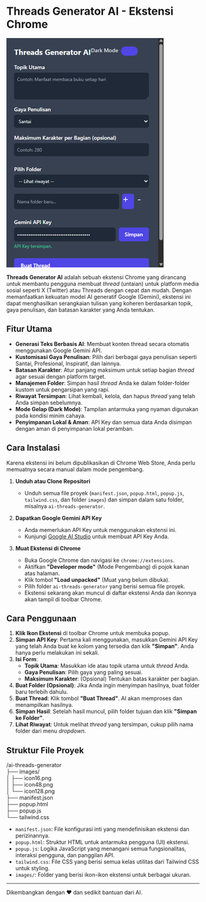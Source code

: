 # Threads Generator AI - Ekstensi Chrome

![Screenshot Aplikasi](https://github.com/DepriPramana/Threads-Generator-AI/blob/main/image1.png) <!-- Ganti dengan URL screenshot aplikasi Anda -->

**Threads Generator AI** adalah sebuah ekstensi Chrome yang dirancang untuk membantu pengguna membuat *thread* (untaian) untuk platform media sosial seperti X (Twitter) atau Threads dengan cepat dan mudah. Dengan memanfaatkan kekuatan model AI generatif Google (Gemini), ekstensi ini dapat menghasilkan serangkaian tulisan yang koheren berdasarkan topik, gaya penulisan, dan batasan karakter yang Anda tentukan.

## Fitur Utama

-   **Generasi Teks Berbasis AI**: Membuat konten thread secara otomatis menggunakan Google Gemini API.
-   **Kustomisasi Gaya Penulisan**: Pilih dari berbagai gaya penulisan seperti Santai, Profesional, Inspiratif, dan lainnya.
-   **Batasan Karakter**: Atur panjang maksimum untuk setiap bagian *thread* agar sesuai dengan platform target.
-   **Manajemen Folder**: Simpan hasil *thread* Anda ke dalam folder-folder kustom untuk pengarsipan yang rapi.
-   **Riwayat Tersimpan**: Lihat kembali, kelola, dan hapus *thread* yang telah Anda simpan sebelumnya.
-   **Mode Gelap (Dark Mode)**: Tampilan antarmuka yang nyaman digunakan pada kondisi minim cahaya.
-   **Penyimpanan Lokal & Aman**: API Key dan semua data Anda disimpan dengan aman di penyimpanan lokal peramban.

## Cara Instalasi

Karena ekstensi ini belum dipublikasikan di Chrome Web Store, Anda perlu memuatnya secara manual dalam mode pengembang.

1.  **Unduh atau Clone Repositori**
    -   Unduh semua file proyek (`manifest.json`, `popup.html`, `popup.js`, `tailwind.css`, dan folder `images`) dan simpan dalam satu folder, misalnya `ai-threads-generator`.

2.  **Dapatkan Google Gemini API Key**
    -   Anda memerlukan API Key untuk menggunakan ekstensi ini.
    -   Kunjungi [Google AI Studio](https://aistudio.google.com/app/apikey) untuk membuat API Key Anda.

3.  **Muat Ekstensi di Chrome**
    -   Buka Google Chrome dan navigasi ke `chrome://extensions`.
    -   Aktifkan **"Developer mode"** (Mode Pengembang) di pojok kanan atas halaman.
    -   Klik tombol **"Load unpacked"** (Muat yang belum dibuka).
    -   Pilih folder `ai-threads-generator` yang berisi semua file proyek.
    -   Ekstensi sekarang akan muncul di daftar ekstensi Anda dan ikonnya akan tampil di toolbar Chrome.

## Cara Penggunaan

1.  **Klik Ikon Ekstensi** di toolbar Chrome untuk membuka popup.
2.  **Simpan API Key**: Pertama kali menggunakan, masukkan Gemini API Key yang telah Anda buat ke kolom yang tersedia dan klik **"Simpan"**. Anda hanya perlu melakukan ini sekali.
3.  **Isi Form**:
    -   **Topik Utama**: Masukkan ide atau topik utama untuk *thread* Anda.
    -   **Gaya Penulisan**: Pilih gaya yang paling sesuai.
    -   **Maksimum Karakter**: (Opsional) Tentukan batas karakter per bagian.
4.  **Buat Folder (Opsional)**: Jika Anda ingin menyimpan hasilnya, buat folder baru terlebih dahulu.
5.  **Buat Thread**: Klik tombol **"Buat Thread"**. AI akan memproses dan menampilkan hasilnya.
6.  **Simpan Hasil**: Setelah hasil muncul, pilih folder tujuan dan klik **"Simpan ke Folder"**.
7.  **Lihat Riwayat**: Untuk melihat *thread* yang tersimpan, cukup pilih nama folder dari menu *dropdown*.

## Struktur File Proyek


/ai-threads-generator  
├── images/  
│ ├── icon16.png  
│ ├── icon48.png  
│ └── icon128.png  
├── manifest.json  
├── popup.html  
├── popup.js  
└── tailwind.css  


-   `manifest.json`: File konfigurasi inti yang mendefinisikan ekstensi dan perizinannya.
-   `popup.html`: Struktur HTML untuk antarmuka pengguna (UI) ekstensi.
-   `popup.js`: Logika JavaScript yang menangani semua fungsionalitas, interaksi pengguna, dan panggilan API.
-   `tailwind.css`: File CSS yang berisi semua kelas utilitas dari Tailwind CSS untuk styling.
-   `images/`: Folder yang berisi ikon-ikon ekstensi untuk berbagai ukuran.

---

Dikembangkan dengan ❤️ dan sedikit bantuan dari AI.
